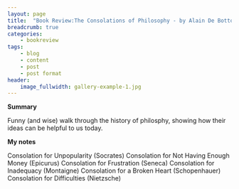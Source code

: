 ```yaml
---
layout: page
title:  "Book Review:The Consolations of Philosophy - by Alain De Botton"
breadcrumb: true
categories:
    - bookreview
tags:
    - blog
    - content
    - post
    - post format
header:
    image_fullwidth: gallery-example-1.jpg
---
```


**Summary**

Funny (and wise) walk through the history of philosphy, showing how their ideas can be helpful to us today.

**My notes**

Consolation for Unpopularity (Socrates)
Consolation for Not Having Enough Money (Epicurus)
Consolation for Frustration (Seneca)
Consolation for Inadequacy (Montaigne)
Consolation for a Broken Heart (Schopenhauer)
Consolation for Difficulties (Nietzsche)
